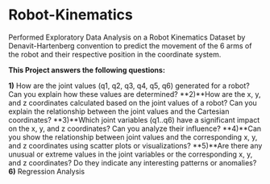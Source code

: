 # Robot-Kinematics
Performed Exploratory Data Analysis on a Robot Kinematics Dataset by Denavit-Hartenberg convention to predict the movement of the 6 arms of the robot and their respective position in the coordinate system.

**This Project answers the following questions:**

**1)** How are the joint values (q1, q2, q3, q4, q5, q6) generated for a robot? Can you explain how these values are determined?
**2)**How are the x, y, and z coordinates calculated based on the joint values of a robot? Can you explain the relationship between the joint values and the Cartesian coordinates?
**3)**Which joint variables (q1..q6) have a significant impact on the x, y, and z coordinates? Can you analyze their influence?
**4)**Can you show the relationship between joint values and the corresponding x, y, and z coordinates using scatter plots or visualizations?
**5)**Are there any unusual or extreme values in the joint variables or the corresponding x, y, and z coordinates? Do they indicate any interesting patterns or anomalies?
**6)** Regression Analysis

